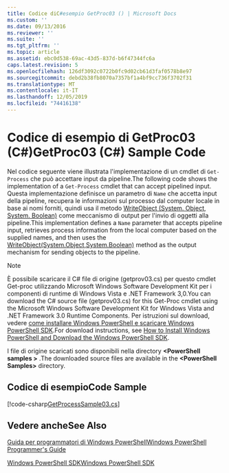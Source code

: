 ```yaml
---
title: Codice diC#esempio GetProc03 () | Microsoft Docs
ms.custom: ''
ms.date: 09/13/2016
ms.reviewer: ''
ms.suite: ''
ms.tgt_pltfrm: ''
ms.topic: article
ms.assetid: ebc0d538-69ac-43d5-837d-b6f47344fc6a
caps.latest.revision: 5
ms.openlocfilehash: 126df3092c0722b0fc9d02cb61d3faf0578b8e97
ms.sourcegitcommit: debd2b38fb8070a7357bf1a4bf9cc736f3702f31
ms.translationtype: MT
ms.contentlocale: it-IT
ms.lasthandoff: 12/05/2019
ms.locfileid: "74416138"
---
```

# <a name="getproc03-c-sample-code"></a><span data-ttu-id="679b2-102">Codice di esempio di GetProc03 (C#)</span><span class="sxs-lookup"><span data-stu-id="679b2-102">GetProc03 (C#) Sample Code</span></span>

<span data-ttu-id="679b2-103">Nel codice seguente viene illustrata l'implementazione di un cmdlet di `Get-Process` che può accettare input da pipeline.</span><span class="sxs-lookup"><span data-stu-id="679b2-103">The following code shows the implementation of a `Get-Process` cmdlet that can accept pipelined input.</span></span> <span data-ttu-id="679b2-104">Questa implementazione definisce un parametro di `Name` che accetta input della pipeline, recupera le informazioni sul processo dal computer locale in base ai nomi forniti, quindi usa il metodo [WriteObject (System. Object, System. Boolean)](/dotnet/api/system.management.automation.cmdlet.writeobject?view=pscore-6.2.0#System_Management_Automation_Cmdlet_WriteObject_System_Object_System_Boolean_) come meccanismo di output per l'invio di oggetti alla pipeline.</span><span class="sxs-lookup"><span data-stu-id="679b2-104">This implementation defines a `Name` parameter that accepts pipeline input, retrieves process information from the local computer based on the supplied names, and then uses the [WriteObject(System.Object,System.Boolean)](/dotnet/api/system.management.automation.cmdlet.writeobject?view=pscore-6.2.0#System_Management_Automation_Cmdlet_WriteObject_System_Object_System_Boolean_) method as the output mechanism for sending objects to the pipeline.</span></span>

> [!NOTE]
> <span data-ttu-id="679b2-105">È possibile scaricare il C# file di origine (getprov03.cs) per questo cmdlet Get-proc utilizzando Microsoft Windows Software Development Kit per i componenti di runtime di Windows Vista e .NET Framework 3,0.</span><span class="sxs-lookup"><span data-stu-id="679b2-105">You can download the C# source file (getprov03.cs) for this Get-Proc cmdlet using the Microsoft Windows Software Development Kit for Windows Vista and .NET Framework 3.0 Runtime Components.</span></span> <span data-ttu-id="679b2-106">Per istruzioni sul download, vedere [come installare Windows PowerShell e scaricare Windows PowerShell SDK](/powershell/scripting/developer/installing-the-windows-powershell-sdk).</span><span class="sxs-lookup"><span data-stu-id="679b2-106">For download instructions, see [How to Install Windows PowerShell and Download the Windows PowerShell SDK](/powershell/scripting/developer/installing-the-windows-powershell-sdk).</span></span>
>
> <span data-ttu-id="679b2-107">I file di origine scaricati sono disponibili nella directory **\<PowerShell samples >** .</span><span class="sxs-lookup"><span data-stu-id="679b2-107">The downloaded source files are available in the **\<PowerShell Samples>** directory.</span></span>

## <a name="code-sample"></a><span data-ttu-id="679b2-108">Codice di esempio</span><span class="sxs-lookup"><span data-stu-id="679b2-108">Code Sample</span></span>

[!code-csharp[GetProcessSample03.cs](../../../../powershell-sdk-samples/SDK-2.0/csharp/GetProcessSample03/GetProcessSample03.cs#L11-L78 "GetProcessSample03.cs")]

## <a name="see-also"></a><span data-ttu-id="679b2-109">Vedere anche</span><span class="sxs-lookup"><span data-stu-id="679b2-109">See Also</span></span>

[<span data-ttu-id="679b2-110">Guida per programmatori di Windows PowerShell</span><span class="sxs-lookup"><span data-stu-id="679b2-110">Windows PowerShell Programmer's Guide</span></span>](./windows-powershell-programmer-s-guide.md)

[<span data-ttu-id="679b2-111">Windows PowerShell SDK</span><span class="sxs-lookup"><span data-stu-id="679b2-111">Windows PowerShell SDK</span></span>](../windows-powershell-reference.md)
